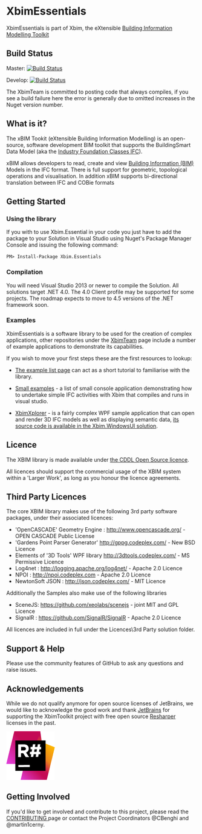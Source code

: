 # XbimEssentials
XbimEssentials is part of Xbim, the eXtensible [Building Information Modelling Toolkit](https://xbimteam.github.io/)

## Build Status

Master: [![Build Status](https://dev.azure.com/xBIMTeam/xBIMToolkit/_apis/build/status/xBimTeam.XbimEssentials?branchName=master)](https://dev.azure.com/xBIMTeam/xBIMToolkit/_build/latest?definitionId=1&branchName=master)

Develop: [![Build Status](https://dev.azure.com/xBIMTeam/xBIMToolkit/_apis/build/status/xBimTeam.XbimEssentials?branchName=develop)](https://dev.azure.com/xBIMTeam/xBIMToolkit/_build/latest?definitionId=1&branchName=develop)

The XbimTeam is committed to posting code that always compiles, if you see a build failure here the error is generally due to omitted increases in the Nuget version number.

## What is it?

The xBIM Tookit (eXtensible Building Information Modelling) is an open-source, software development BIM toolkit that
supports the BuildingSmart Data Model (aka the [Industry Foundation Classes IFC](http://en.wikipedia.org/wiki/Industry_Foundation_Classes)).

xBIM allows developers to read, create and view [Building Information (BIM)](http://en.wikipedia.org/wiki/Building_information_modeling) Models in the IFC format.
There is full support for geometric, topological operations and visualisation. In addition xBIM supports
bi-directional translation between IFC and COBie formats

## Getting Started

### Using the library

If you with to use Xbim.Essential in your code you just have to add the package to your Solution in Visual Studio using Nuget's Package Manager Console and issuing the following command:

```
PM> Install-Package Xbim.Essentials
```

### Compilation

You will need Visual Studio 2013 or newer to compile the Solution. All solutions target .NET 4.0. The 4.0 Client profile
may be supported for some projects. The roadmap expects to move to 4.5 versions of the .NET framework soon.

### Examples

XbimEssentials is a software library to be used for the creation of complex applications, other repositories under the [XbimTeam](https://github.com/xBimTeam) page include a number of example applications to demonstrate its capabilities.

If you wish to move your first steps these are the first resources to lookup:

* [The example list page](http://docs.xbim.net/examples/examples-list.html) can act as a short tutorial to familiarise with the library.

* [Small examples](https://github.com/xBimTeam/XbimSamples) - a list of small console application demonstrating how to undertake simple IFC activities with Xbim that compiles and runs in visual studio.

* [XbimXplorer](http://docs.xbim.net/downloads/xbimxplorer.html) - is a fairly complex WPF sample application that can open and render 3D IFC models as well as displaying semantic data, [its source code is available in the Xbim.WindowsUI solution](https://github.com/xBimTeam/XbimWindowsUI).

## Licence

The XBIM library is made available under [the CDDL Open Source licence](LICENCE.md).

All licences should support the commercial usage of the XBIM system within a 'Larger Work', as long as you honour
the licence agreements.

## Third Party Licences

The core XBIM library makes use of the following 3rd party software packages, under their associated licences:

* 'OpenCASCADE' Geometry Engine : http://www.opencascade.org/ - OPEN CASCADE Public License
* 'Gardens Point Parser Generator' http://gppg.codeplex.com/ - New BSD Licence
* Elements of '3D Tools' WPF library http://3dtools.codeplex.com/ - MS Permissive Licence
* Log4net : http://logging.apache.org/log4net/ - Apache 2.0 Licence
* NPOI : http://npoi.codeplex.com - Apache 2.0 Licence
* NewtonSoft JSON : http://json.codeplex.com/ - MIT Licence

Additionally the Samples also make use of the following libraries

* SceneJS: https://github.com/xeolabs/scenejs - joint MIT and GPL Licence
* SignalR : https://github.com/SignalR/SignalR - Apache 2.0 Licence

All licences are included in full under the Licences\3rd Party solution folder.

## Support & Help

Please use the community features of GitHub to ask any questions and raise issues.

## Acknowledgements
While we do not qualify anymore for open source licenses of JetBrains, we would like to acknowledge the good work and thank [JetBrains](https://www.jetbrains.com/) for supporting the XbimToolkit project with free open source [Resharper](https://www.jetbrains.com/resharper/) licenses in the past.

[![ReSharper Logo](https://raw.githubusercontent.com/xBimTeam/XbimWindowsUI/master/ReadmeResources/icon_ReSharper.png)](https://www.jetbrains.com/resharper/)

## Getting Involved

If you'd like to get involved and contribute to this project, please read the [CONTRIBUTING ](https://github.com/xBimTeam/XbimEssentials/blob/master/CONTRIBUTING.md) page or contact the Project Coordinators @CBenghi and @martin1cerny.
